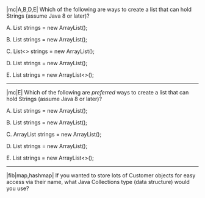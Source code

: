 |mc|A,B,D,E| Which of the following are ways to create a list that can hold Strings (assume Java 8 or later)?
         
A. List strings = new ArrayList();

B. List<String> strings = new ArrayList();

C. List<> strings = new ArrayList<String>();

D. List<String> strings = new ArrayList<String>();

E. List<String> strings = new ArrayList<>();

---

|mc|E| Which of the following are *preferred* ways to create a list that can hold Strings (assume Java 8 or later)?

A. List strings = new ArrayList();

B. List<String> strings = new ArrayList();

C. ArrayList<String> strings = new ArrayList<String>();

D. List<String> strings = new ArrayList<String>();

E. List<String> strings = new ArrayList<>();

---

|fib|map,hashmap| If you wanted to store lots of Customer objects for easy access via their name, what Java Collections type (data structure) would you use?
